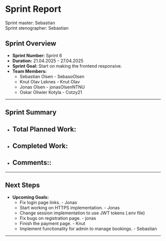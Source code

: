 # **Sprint Report**

Sprint master: Sebastian  
Sprint stenographer: Sebastian

## **Sprint Overview**
- **Sprint Number:** Sprint 6
- **Duration:** 21.04.2025 - 27.04.2025
- **Sprint Goal:** Start on making the frontend responsive.
- **Team Members:**
  - Sebastian Olsen - SebasoOlsen
  - Knut Olav Leknes - Knut Olav
  - Jonas Olsen - jonasOlsenNTNU
  - Oskar Oliwier Kotyla - Cotzy21

---

## **Sprint Summary**
- **Total Planned Work:**
  - 

- **Completed Work:**
  - 

- **Comments::**
  - 

---

## **Next Steps**
- **Upcoming Goals:**
  - Fix login page links. - Jonas
  - Start working on HTTPS implementation. - Jonas
  - Change session implementation to use JWT tokens (.env file)
  - Fix bugs on registration page. - jonas
  - Finish the payment page. - Knut
  - Implement functionality for admin to manage bookings. - Sebastian
---